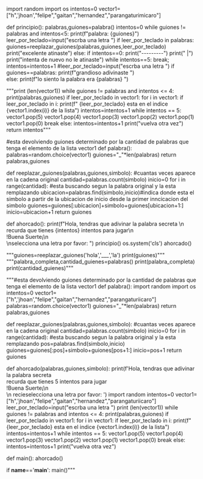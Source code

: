 import random
import os
intentos=0
vector1=["h",'jhoan',"felipe","gaitan","hernandez","parangaturimicaro"]

def principio():
     palabras,guiones=palabra()
     intentos=0
     while guiones != palabras and intentos<5:
         print(f"palabra: {guiones}")
         leer_por_teclado=input("escrba una letra ")
         if leer_por_teclado in palabras:
             guiones=reeplazar_guiones(palabras,guiones,leer_por_teclado)
             print("excelente atinaste")
         else:
             if intentos==0:
                 print("---------")
                 print("         |")
             print("intenta de nuevo no le atinaste")
             while intentos==5:
                break;
             intentos=intentos+1
            #leer_por_teclado=input("escrba una letra ")
     if guiones==palabras:
         print(f"grandioso adivinaste ")    
     else:
         print(f"lo siento la palabra era {palabras} ")        

        
       
"""print (len(vector1))
    while guiones != palabras and intentos <= 4:
        print(palabras,guiones)
        if leer_por_teclado in vector1:
         for   i in vector1:
            if leer_por_teclado in i:
                 print(f" {leer_por_teclado} esta en el indice {vector1.index(i)} de la lista")
                 intentos=intentos+1
                 while intentos == 5:
                     vector1.pop(5)
                     vector1.pop(4)
                     vector1.pop(3)
                     vector1.pop(2)
                     vector1.pop(1)
                     vector1.pop(0)
                     break
        else:
            intentos=intentos+1
    print("vuelva otra vez")
    return intentos"""
    

#esta devolviendo guiones determinado por la cantidad de palabras que tenga el elemento de la lista vector1
def palabra():
    palabras=random.choice(vector1)
    guiones="_"*len(palabras)
    return palabras,guiones

def reeplazar_guiones(palabras,guiones,simbolo):
    #cuantas veces aparece en la cadena original
    cantidad=palabras.count(simbolo)
    inicio=0
    for i in range(cantidad):
        #esta buscando segun la palabra original y la esta remplazando
        ubicacion=palabras.find(simbolo,inicio)#indica donde esta el simbolo a partir de la ubicacion de inicio desde la primer inncicacion del simbolo
        guiones=guiones[:ubicacion]+simbolo+guiones[ubicacion+1:]
        inicio=ubicacion+1
    return guiones

def ahorcado():
    print(f"Hola, tendras que adivinar la palabra secreta \n\
          recurda que tienes {intentos} intentos para jugar\n\
          !Buena Suerte¡\n\
          \nselecciona una letra por favor: ")
    principio()
    os.system('cls')
ahorcado()



"""guiones=reeplazar_guiones('hola','___','la')
print(guiones)"""
"""palabra_completa,cantidad_guienes=palabras()
print(palabra_completa)
print(cantidad_guienes)"""


"""#esta devolviendo guiones determinado por la cantidad de palabras que tenga el elemento de la lista vector1
def palabra():
    import random
    import os
    intentos=0
    vector1=["h",'jhoan',"felipe","gaitan","hernandez","parangaturiicaro"]
    palabras=random.choice(vector1)
    guiones="_"*len(palabras)
    return palabras,guiones

def reeplazar_guiones(palabras,guiones,simbolo):
    #cuantas veces aparece en la cadena original
    cantidad=palabras.count(simbolo)
    inicio=0
    for i in range(cantidad):
        #esta buscando segun la palabra original y la esta remplazando
        pos=palabras.find(simbolo,inicio)
        guiones=guiones[:pos]+simbolo+guiones[pos+1:]
        inicio=pos+1
        return guiones

def ahorcado(palabras,guiones,simbolo):
    print(f'Hola, tendras que adivinar la palabra secreta \
          recurda que tienes 5 intentos para jugar\
          !Buena Suerte¡\n\
          \n recieselecciona una letra por favor: ')
    import random
    intentos=0
    vector1=["h",'jhoan',"felipe","gaitan","hernandez","parangaturiicaro"]
    leer_por_teclado=input("escrba una letra ")
    print (len(vector1))
    while guiones != palabras and intentos <= 4:
        print(palabras,guiones)
        if leer_por_teclado in vector1:
         for   i in vector1:
            if leer_por_teclado in i:
                 print(f" {leer_por_teclado} esta en el indice {vector1.index(i)} de la lista")
                 intentos=intentos+1
                 while intentos == 5:
                     vector1.pop(5)
                     vector1.pop(4)
                     vector1.pop(3)
                     vector1.pop(2)
                     vector1.pop(1)
                     vector1.pop(0)
                     break
        else:
            intentos=intentos+1
    print("vuelva otra vez")



def main():
    ahorcado()
    
if __name__=='__main__':
    main()"""




